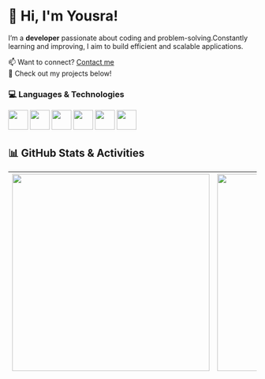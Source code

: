 # 👋 Hi, I'm Yousra!  

I’m a **developer** passionate about coding and problem-solving.Constantly learning and improving, I aim to build efficient and scalable applications.  

📫 Want to connect? [Contact me](mailto:chbibyousra02@gmail.com)  
🚀 Check out my projects below!  

### 💻 Languages & Technologies   
<img src="https://cdn.jsdelivr.net/gh/devicons/devicon/icons/java/java-original.svg" width="40px"/>  <img src="https://cdn.jsdelivr.net/gh/devicons/devicon/icons/python/python-original.svg" width="40px"/> <img src="https://cdn.jsdelivr.net/gh/devicons/devicon/icons/javascript/javascript-original.svg" width="40px"/> <img src="https://cdn.jsdelivr.net/gh/devicons/devicon/icons/html5/html5-original.svg" width="40px"/> <img src="https://cdn.jsdelivr.net/gh/devicons/devicon/icons/css3/css3-original.svg" width="40px"/> <img src="https://cdn.jsdelivr.net/gh/devicons/devicon/icons/mysql/mysql-original.svg" width="40px"/> 
 
## 📊 GitHub Stats & Activities  

| <a href="https://github.com/Yousra0225"><img src="https://github-readme-stats.vercel.app/api?username=Yousra0225&show_icons=true&theme=radical" width="400px"/></a> | <a href="https://github.com/Yousra0225"><img src="https://github-readme-activity-graph.vercel.app/graph?username=Yousra0225&theme=radical" width="400px"/></a> |
| :----------------------------------------------------------------: | :----------------------------------------------------------------: |





